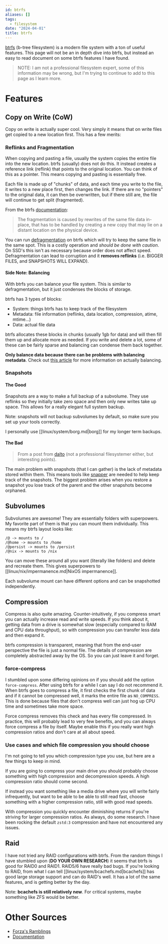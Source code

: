```yaml
---
id: btrfs
aliases: []
tags:
  - filesystem
date: "2024-04-01"
title: btrfs
---
```


[btrfs](https://btrfs.readthedocs.io/en/latest/) (b-tree filesystem) is a modern file system with a ton of useful features.
This page will not be an in depth dive into btrfs, but instead an easy to read document on some btrfs features I have found.

> NOTE: I am not a professional filesystem expert, some of this information may be wrong, but I'm trying to continue to
  add to this page as I learn more.

# Features

## Copy on Write (CoW)

Copy on write is actually super cool. Very simply it means that on write files get copied to a new location first.
This has a few merits:

### Reflinks and Fragmentation

When copying and pasting a file, usually the system copies the entire file into the new location. btrfs (usually) does not do this.
It instead creates a reference link (reflink) that points to the original location. You can think of this as a pointer. This means 
copying and pasting is essentially free.

Each file is made up of "chunks" of data, and each time you write to the file, it writes to a new place first, then changes the link.
If there are no "pointers" to the original data, it can then be overwritten, but if there still are, the file will continue to get split (fragmented).

From the btrfs [documentation](https://btrfs.readthedocs.io/en/latest/Defragmentation.html):

> The fragmentation is caused by rewrites of the same file data in-place, that has to be handled by creating a new copy that may lie on a distant location on the physical device.

You can run [defragmentation](https://btrfs.readthedocs.io/en/latest/Defragmentation.html) on btrfs which will try to keep the same file
in the same spot. This is a costly operation and *should be done with caution*. On SSD's this isn't as necessary because order does not 
affect speed. Defragmentation can lead to corruption and it **removes reflinks** (i.e. BIGGER FILES, and SNAPSHOTS WILL EXPAND).

#### Side Note: Balancing

With btrfs you can balance your file system. This is similar to defragmentation, but it just condenses the blocks of storage.

btrfs has 3 types of blocks:
- System: things btrfs has to keep track of the filesystem
- Metadata: file information (reflinks, data location, compression, atime, mtime...)
- Data: actual file data

btrfs allocates these blocks in chunks (usually 1gb for data) and will then fill them up and allocate more as needed. If you write
and delete a lot, some of these can be fairly sparse and balancing can condense them back together.

**Only balance data because there can be problems with balancing metadata**. Check out [this article](https://wiki.tnonline.net/w/Btrfs/Balance) for more information
on actually balancing.

### Snapshots

#### The Good

Snapshots are a way to make a full backup of a subvolume. They use reflinks so they initially take zero space and then
only new writes take up space. This allows for a really elegant full system backup.

Note: snapshots will not backup subvolumes by default, so make sure you set up your tools correctly.

I personally use [[linux/system/borg.md|borg]] for my longer term backups.

#### The Bad

> From a post from [dalto](https://forum.endeavouros.com/t/my-testing-of-bcachefs/49607/) (not a professional filesystemer either, but interesting points).

The main problem with snapshots (that I can gather) is the lack of metadata stored within them. This means tools like [snapper](http://snapper.io/) are
needed to help keep track of the snapshots. The biggest problem arises when you restore a snapshot you lose track of the parent and the other
snapshots become orphaned.

## Subvolumes

Subvolumes are awesome! They are essentially folders with superpowers. My favorite part of them is that you can mount them individually.
This means my btrfs layout looks like:

```
/@ -> mounts to /
/@home -> mounts to /home
/@persist -> mounts to /persist
/@nix -> mounts to /nix
```

You can move these around all you want (literally like folders) and delete and recreate them. This gives superpowers to [[linux/nix/impermanence.md|NixOS impermanence]].

Each subvolume mount can have different options and can be snapshotted independently.

## Compression

Compress is also quite amazing. Counter-intuitively, if you compress smart you can actually increase read and write speeds. If you think about it,
getting data from a drive is somewhat slow (especially compared to RAM and CPU data throughput), so with compression you can transfer less data and
then expand it.

btrfs compression is transparent, meaning that from the end-user perspective the file is just a normal file. The details of compression are
completely abstracted away by the OS. So you can just leave it and forget.

### force-compress

I stumbled upon some differing opinions on if you should add the option `force-compress`. After using btrfs for a while I can say I do not recommend it.
When btrfs goes to compress a file, it first checks the first chunk of data and if it cannot be compressed well, it marks the entire file as `NO_COMPRESS`.
This is done because files that don't compress well can just hog up CPU time and sometimes take more space.

Force compress removes this check and has every file compressed. In practice, this will probably lead to very few benefits, and you can always force
compress a file by itself. Maybe enable this if you really want high compression ratios and don't care at all about speed.

### Use cases and which file compression you should choose

I'm not going to tell you which compression type you use, but here are a few things to keep in mind.

If you are going to compress your main drive you should probably choose something with high compression and decompression speeds. A high compression ratio should come
second.

If instead you want something like a media drive where you will write fairly infrequently, but want to be able to be able to still read fast, choose something
with a higher compression ratio, still with good read speeds.

With compression you quickly encounter diminishing returns if you're striving for larger compression ratios. As always, do some research. I have been rocking
the default `zstd:3` compression and have not encountered any issues.

## Raid

I have not tried any RAID configurations with btrfs. From the random things I have stumbled upon (**DO YOUR OWN RESEARCH**) it seems that btrfs is good 
for RAID0 and RAID1. RAID5/6 have really bad bugs. If you're looking to RAID, from what I can tell [[linux/system/bcachefs.md|bcachefs]] has good
large storage support and can do RAID's well. It has a lot of the same features, and is getting better by the day.

Note: **bcachefs is still relatively new**. For critical systems, maybe something like ZFS would be better.

# Other Sources

- [Forza's Ramblings](https://wiki.tnonline.net/w/Category:Btrfs)
- [Documentation](https://btrfs.readthedocs.io/en/latest/)
